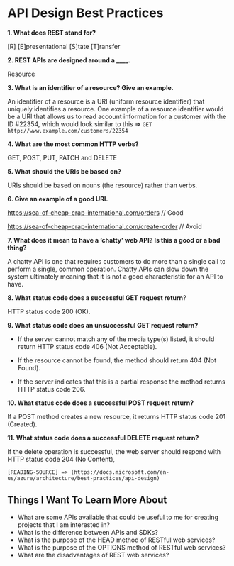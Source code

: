 # API Design Best Practices

**1. What does REST stand for?**

 [R] [E]presentational [S]tate [T]ransfer 

**2. REST APIs are designed around a ____.**

Resource

**3. What is an identifier of a resource? Give an example.**

An identifier of a resource is a URI (uniform resource identifier) that uniquely identifies a resource. One example of a resource identifier would be a URI that allows us to read account information for a customer with the ID #22354, which would look similar to this => `GET http://www.example.com/customers/22354`

**4. What are the most common HTTP verbs?**

GET, POST, PUT, PATCH and DELETE

**5. What should the URIs be based on?**

URIs should be based on nouns (the resource) rather than verbs.

**6. Give an example of a good URI.**

https://sea-of-cheap-crap-international.com/orders // Good

https://sea-of-cheap-crap-international.com/create-order // Avoid

**7. What does it mean to have a ‘chatty’ web API? Is 
this a good or a bad thing?**

A chatty API is one that requires customers to do more than a single call to perform a single, common operation. Chatty APIs can slow down the system ultimately meaning that it is not a good characteristic for an API to have.

**8. What status code does a successful GET request return**?

HTTP status code 200 (OK).

**9. What status code does an unsuccessful GET request 
return?**

- If the server cannot match any of the media type(s) listed, it should return HTTP status code 406 (Not Acceptable).

- If the resource cannot be found, the method should return 404 (Not Found).

- If the server indicates that this is a partial response the method returns HTTP status code 206. 


**10. What status code does a successful POST request return?**

If a POST method creates a new resource, it returns HTTP status code 201 (Created). 

**11. What status code does a successful DELETE request return?**

If the delete operation is successful, the web server should respond with HTTP status code 204 (No Content),

`[READING-SOURCE] => (https://docs.microsoft.com/en-us/azure/architecture/best-practices/api-design)`





## Things I Want To Learn More About

* What are some APIs available that could be useful to me for creating projects that I am interested in?
* What is the difference between APIs and SDKs?
* What is the purpose of the HEAD method of RESTful web services?
* What is the purpose of the OPTIONS method of RESTful web services?
* What are the disadvantages of REST web services?